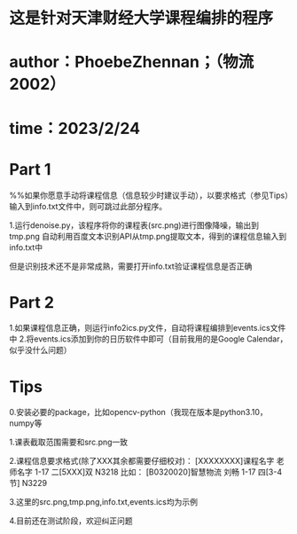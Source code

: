 # 这是针对天津财经大学课程编排的程序
# author：PhoebeZhennan；（物流2002）
# time：2023/2/24

# Part 1

%%如果你愿意手动将课程信息（信息较少时建议手动），以要求格式（参见Tips）输入到info.txt文件中，则可跳过此部分程序。

1.运行denoise.py，该程序将你的课程表(src.png)进行图像降噪，输出到tmp.png
	自动利用百度文本识别API从tmp.png提取文本，得到的课程信息输入到info.txt中	

但是识别技术还不是非常成熟，需要打开info.txt验证课程信息是否正确

# Part 2

1.如果课程信息正确，则运行info2ics.py文件，自动将课程编排到events.ics文件中
2.将events.ics添加到你的日历软件中即可（目前我用的是Google Calendar，似乎没什么问题）


# Tips
0.安装必要的package，比如opencv-python（我现在版本是python3.10，numpy等

1.课表截取范围需要和src.png一致

2.课程信息要求格式(除了XXX其余都需要仔细校对)：
[XXXXXXXX]课程名字 老师名字 1-17 二[5XXX]双 N3218
比如：
[B0320020]智慧物流 刘畅 1-17 四[3-4节] N3229 

3.这里的src.png,tmp.png,info.txt,events.ics均为示例

4.目前还在测试阶段，欢迎纠正问题
